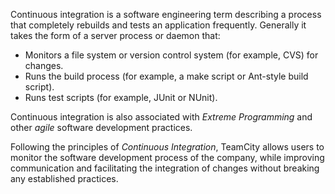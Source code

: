 [//]: # (title: Continuous Integration)
[//]: # (auxiliary-id: Continuous Integration)

Continuous integration is a software engineering term describing a process that completely rebuilds and tests an application frequently. Generally it takes the form of a server process or daemon that:
	
* Monitors a file system or version control system (for example, CVS) for changes.
* Runs the build process (for example, a make script or Ant-style build script).
* Runs test scripts (for example, JUnit or NUnit).

Continuous integration is also associated with _Extreme Programming_ and other _agile_ software development practices.

Following the principles of _Continuous Integration_, TeamCity allows users to monitor the software development process of the company, while improving communication and facilitating the integration of changes without breaking any established practices.
